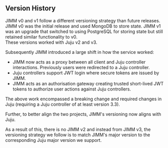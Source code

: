 ## Version History

JIMM v0 and v1 follow a different versioning strategy than future releases. JIMM v0 was the initial
release and used MongoDB to store state. JIMM v1 was an upgrade that switched to using PostgreSQL 
for storing state but still retained similar functionality to v0.  
These versions worked with Juju v2 and v3.

Subsequently JIMM introduced a large shift in how the service worked:
- JIMM now acts as a proxy between all client and Juju controller interactions. Previously 
users were redirected to a Juju controller.
- Juju controllers support JWT login where secure tokens are issued by JIMM.
- JIMM acts as an authorisation gateway creating trusted short-lived JWT tokens to authorize 
user actions against Juju controllers.

The above work encompassed a breaking change and required changes in Juju (requiring a 
Juju controller of at least version 3.3). 

Further, to better align the two projects, JIMM's versioning now aligns with Juju.

As a result of this, there is no JIMM v2 and instead from JIMM v3, the versioning strategy 
we follow is to match JIMM's major version to the corresponding Juju major version we support.
